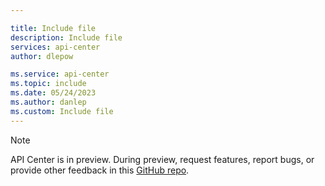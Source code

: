 ```yaml
---

title: Include file
description: Include file
services: api-center
author: dlepow

ms.service: api-center
ms.topic: include
ms.date: 05/24/2023
ms.author: danlep
ms.custom: Include file
---
```


> [!NOTE]
> API Center is in preview. During preview, request features, report bugs, or provide other feedback in this [GitHub repo](https://aka.ms/apicenter/preview/feedback).
